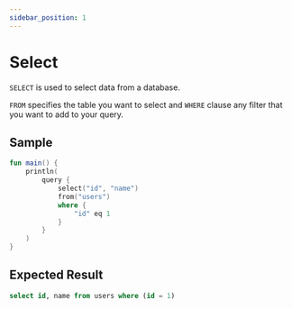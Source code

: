 ```yaml
---
sidebar_position: 1
---
```


# Select

`SELECT` is used to select data from a database.

`FROM` specifies the table you want to select and `WHERE` clause any filter that you want to add to your query.

## Sample

```kotlin
fun main() {
    println(
        query {
            select("id", "name")
            from("users")
            where {
                "id" eq 1
            }
        }
    )
}
```

## Expected Result

```sql
select id, name from users where (id = 1)
```